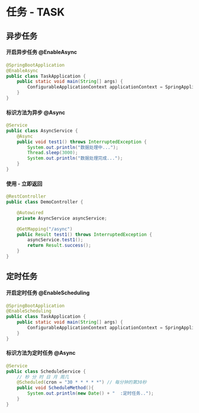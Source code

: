 # 任务 - TASK

## 异步任务

#### 开启异步任务 @EnableAsync
```java
@SpringBootApplication
@EnableAsync
public class TaskApplication {
    public static void main(String[] args) {
        ConfigurableApplicationContext applicationContext = SpringApplication.run(TaskApplication.class, args);
    }
}
```

#### 标识方法为异步 @Async
```java
@Service
public class AsyncService {
    @Async
    public void test1() throws InterruptedException {
        System.out.println("数据处理中...");
        Thread.sleep(3000);
        System.out.println("数据处理完成...");
    }
}
```

#### 使用 - 立即返回
```java
@RestController
public class DemoController {

    @Autowired
    private AsyncService asyncService;

    @GetMapping("/async")
    public Result test1() throws InterruptedException {
        asyncService.test1();
        return Result.success();
    }
}
```

## 定时任务

#### 开启定时任务 @EnableScheduling
```java
@SpringBootApplication
@EnableScheduling
public class TaskApplication {
    public static void main(String[] args) {
        ConfigurableApplicationContext applicationContext = SpringApplication.run(TaskApplication.class, args);
    }
}
```

#### 标识方法为定时任务 @Async
```java
@Service
public class ScheduleService {
    // 秒 分 时 日 月 周几
    @Scheduled(cron = "30 * * * * *") // 每分钟的第30秒
    public void ScheduleMethod(){
        System.out.println(new Date() + "  :定时任务..");
    }
}
```